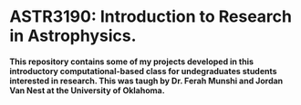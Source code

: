 # ASTR3190: Introduction to Research in Astrophysics.
#### This repository contains some of my projects developed in this introductory computational-based class for undegraduates students interested in research. This was taugh by Dr. Ferah Munshi and Jordan Van Nest at the University of Oklahoma. 
